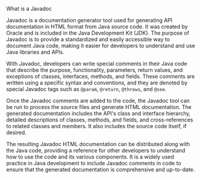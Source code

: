 What is a Javadoc

Javadoc is a documentation generator tool used for generating API documentation in HTML format from Java source code. 
It was created by Oracle and is included in the Java Development Kit (JDK). 
The purpose of Javadoc is to provide a standardized and easily accessible way to document Java code, making it easier for developers to understand and use Java libraries and APIs.

With Javadoc, developers can write special comments in their Java code that describe the purpose, functionality, parameters, return values, and exceptions of classes, interfaces, methods, and fields. 
These comments are written using a specific syntax and conventions, and they are denoted by special Javadoc tags such as `@param`, `@return`, `@throws`, and `@see`.

Once the Javadoc comments are added to the code, the Javadoc tool can be run to process the source files and generate HTML documentation. 
The generated documentation includes the API's class and interface hierarchy, detailed descriptions of classes, methods, and fields, and cross-references to related classes and members. 
It also includes the source code itself, if desired.

The resulting Javadoc HTML documentation can be distributed along with the Java code, providing a reference for other developers to understand how to use the code and its various components. 
It is a widely used practice in Java development to include Javadoc comments in code to ensure that the generated documentation is comprehensive and up-to-date.
